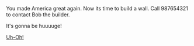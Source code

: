 You made America great again. Now its time to build a wall. Call 987654321 to contact Bob the builder.

It's gonna be huuuuge!

[Uh-Oh!](../deep-meditation/deep_meditation.md)